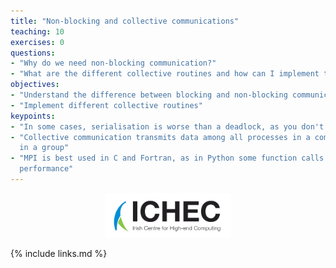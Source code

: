 ```yaml
---
title: "Non-blocking and collective communications"
teaching: 10
exercises: 0
questions:
- "Why do we need non-blocking communication?"
- "What are the different collective routines and how can I implement them?"
objectives:
- "Understand the difference between blocking and non-blocking communication"
- "Implement different collective routines"
keypoints:
- "In some cases, serialisation is worse than a deadlock, as you don't know the code is inhibited by poor performance"
- "Collective communication transmits data among all processes in a communicator, and must be called by all processes
  in a group"
- "MPI is best used in C and Fortran, as in Python some function calls are either not present or are inhibited by poor
  performance"
---
```


<p align="center"><img src="../fig/ICHEC_Logo.jpg" width="40%"/></p>

{% include links.md %}
